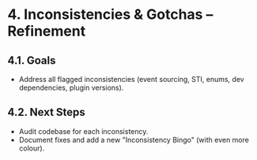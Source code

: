 # 4. Inconsistencies & Gotchas – Refinement

## 4.1. Goals
- Address all flagged inconsistencies (event sourcing, STI, enums, dev dependencies, plugin versions).

## 4.2. Next Steps
- Audit codebase for each inconsistency.
- Document fixes and add a new "Inconsistency Bingo" (with even more colour).
